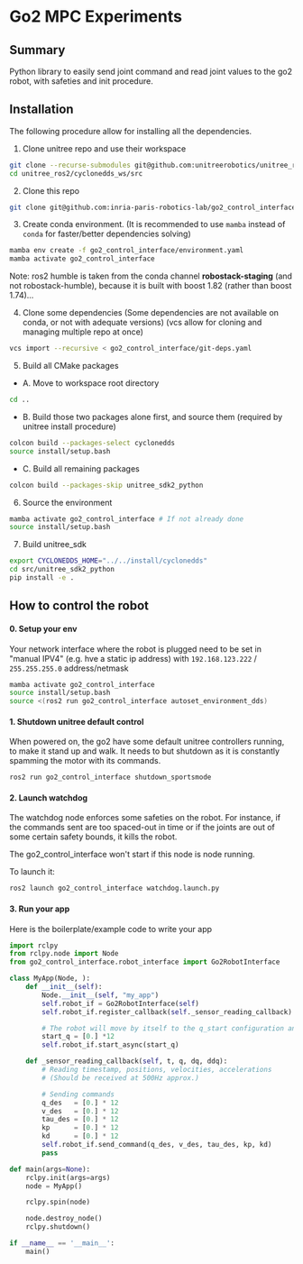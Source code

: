 Go2 MPC Experiments
===

## Summary
Python library to easily send joint command and read joint values to the go2 robot, with safeties and init procedure.

## Installation
The following procedure allow for installing all the dependencies.

1. Clone unitree repo and use their workspace
```bash
git clone --recurse-submodules git@github.com:unitreerobotics/unitree_ros2.git
cd unitree_ros2/cyclonedds_ws/src
```

2. Clone this repo
```bash
git clone git@github.com:inria-paris-robotics-lab/go2_control_interface.git --recursive
```

3. Create conda environment.
(It is recommended to use `mamba` instead of `conda` for faster/better dependencies solving)
```bash
mamba env create -f go2_control_interface/environment.yaml
mamba activate go2_control_interface
```
Note: ros2 humble is taken from the conda channel **robostack-staging** (and not robostack-humble), because it is built with boost 1.82 (rather than boost 1.74)...


4. Clone some dependencies (Some dependencies are not available on conda, or not with adequate versions) (vcs allow for cloning and managing multiple repo at once)
```bash
vcs import --recursive < go2_control_interface/git-deps.yaml
```

5. Build all CMake packages
* A. Move to workspace root directory
```bash
cd ..
```

* B. Build those two packages alone first, and source them (required by unitree install procedure)

```bash
colcon build --packages-select cyclonedds
source install/setup.bash
```

* C. Build all remaining packages

```bash
colcon build --packages-skip unitree_sdk2_python
```

6. Source the environment
```bash
mamba activate go2_control_interface # If not already done
source install/setup.bash
```

7. Build unitree_sdk
```bash
export CYCLONEDDS_HOME="../../install/cyclonedds"
cd src/unitree_sdk2_python
pip install -e .
```

## How to control the robot

#### 0. Setup your env
Your network interface where the robot is plugged need to be set in "manual IPV4" (e.g. hve a static ip address) with `192.168.123.222` / `255.255.255.0` address/netmask
```bash
mamba activate go2_control_interface
source install/setup.bash
source <(ros2 run go2_control_interface autoset_environment_dds)
```

#### 1. Shutdown unitree default control
When powered on, the go2 have some default unitree controllers running, to make it stand up and walk. It needs to but shutdown as it is constantly spamming the motor with its commands.
```bash
ros2 run go2_control_interface shutdown_sportsmode
```

#### 2. Launch watchdog
The watchdog node enforces some safeties on the robot. For instance, if the commands sent are too spaced-out in time or if the joints are out of some certain safety bounds, it kills the robot.

The go2_control_interface won't start if this node is node running.

To launch it:
```bash
ros2 launch go2_control_interface watchdog.launch.py
```

#### 3. Run your app
Here is the boilerplate/example code to write your app
```python
import rclpy
from rclpy.node import Node
from go2_control_interface.robot_interface import Go2RobotInterface

class MyApp(Node, ):
    def __init__(self):
        Node.__init__(self, "my_app")
        self.robot_if = Go2RobotInterface(self)
        self.robot_if.register_callback(self._sensor_reading_callback)

        # The robot will move by itself to the q_start configuration and wait for you first command
        start_q = [0.] *12
        self.robot_if.start_async(start_q)

    def _sensor_reading_callback(self, t, q, dq, ddq):
        # Reading timestamp, positions, velocities, accelerations
        # (Should be received at 500Hz approx.)

        # Sending commands
        q_des   = [0.] * 12
        v_des   = [0.] * 12
        tau_des = [0.] * 12
        kp      = [0.] * 12
        kd      = [0.] * 12
        self.robot_if.send_command(q_des, v_des, tau_des, kp, kd)
        pass

def main(args=None):
    rclpy.init(args=args)
    node = MyApp()

    rclpy.spin(node)

    node.destroy_node()
    rclpy.shutdown()

if __name__ == '__main__':
    main()
```
